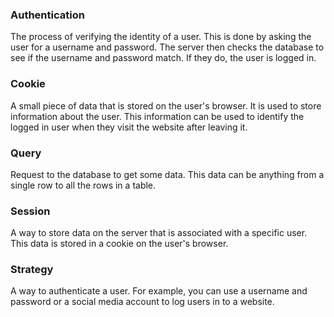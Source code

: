 ### Authentication

The process of verifying the identity of a user. This is done by asking the user for a username and password. The server then checks the database to see if the username and password match. If they do, the user is logged in.

### Cookie

A small piece of data that is stored on the user's browser. It is used to store information about the user. This information can be used to identify the logged in user when they visit the website after leaving it.

### Query

Request to the database to get some data. This data can be anything from a single row to all the rows in a table.

### Session

A way to store data on the server that is associated with a specific user. This data is stored in a cookie on the user's browser.

### Strategy

A way to authenticate a user. For example, you can use a username and password or a social media account to log users in to a website.
